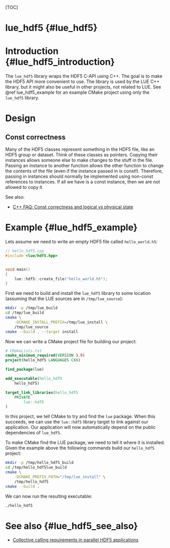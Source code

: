 [TOC]

# lue_hdf5  {#lue_hdf5}


# Introduction  {#lue_hdf5_introduction}

The `lue_hdf5` library wraps the HDF5 C-API using C++. The goal is to make
the HDF5 API more convenient to use. The library is used by the LUE
C++ library, but it might also be useful in other projects, not related
to LUE. See @ref lue_hdf5_example for an example CMake project using
only the `lue_hdf5` library.


# Design

## Const correctness

Many of the HDF5 classes represent something in the HDF5 file, like
an HDF5 group or dataset. Think of these classes as pointers. Copying
their instances allows someone else to make changes to the stuff in the
file. Passing an instance to another function allows the other function
to change the contents of the file (even if the instance passed in is
const!). Therefore, passing in instances should normally be implemented
using non-const references to instances. If all we have is a const
instance, then we are not allowed to copy it.

See also:

- [C++ FAQ: Const correctness and logical vs physical state](
    https://support.hdfgroup.org/HDF5/doc/RM/CollectiveCalls.html)


# Example  {#lue_hdf5_example}

Lets assume we need to write an empty HDF5 file called `hello_world.h5`:

```cpp
// hello_hdf5.cpp
#include <lue/hdf5.hpp>


void main()
{
    lue::hdf5::create_file("hello_world.h5");
}
```


First we need to build and install the `lue_hdf5` library to some location
(assuming that the LUE sources are in `/tmp/lue_source`):

```bash
mkdir -p /tmp/lue_build
cd /tmp/lue_build
cmake \
    -DCMAKE_INSTALL_PREFIX=/tmp/lue_install \
    /tmp/lue_source
cmake --build . --target install
```


Now we can write a CMake project file for building our project:

```cmake
# CMakeLists.txt
cmake_minimum_required(VERSION 3.9)
project(hello_hdf5 LANGUAGES CXX)

find_package(lue)

add_executable(hello_hdf5
    hello_hdf5)

target_link_libraries(hello_hdf5
    PRIVATE
        lue::hdf5
)
```

In this project, we tell CMake to try and find the `lue` package. When
this succeeds, we can use the `lue::hdf5` library target to link
against our application. Our application will now automatically depend
on the public dependencies of `lue_hdf5`.

To make CMake find the LUE package, we need to tell it where it is
installed. Given the example above the following commands build our
`hello_hdf5` project:


```bash
mkdir -p /tmp/hello_hdf5_build
cd /tmp/hello_hdf5lue_build
cmake \
    -DCMAKE_PREFIX_PATH="/tmp/lue_install" \
    /tmp/hello_hdf5
cmake --build .
```

We can now run the resulting executable:

```bash
./hello_hdf5
```


# See also  {#lue_hdf5_see_also}

- [Collective calling requirements in parallel HDF5 applications](https://support.hdfgroup.org/HDF5/doc/RM/CollectiveCalls.html)
